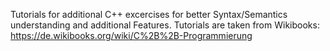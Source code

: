 Tutorials for additional C++ excercises for better Syntax/Semantics understanding
and additional Features.
Tutorials are taken from Wikibooks: https://de.wikibooks.org/wiki/C%2B%2B-Programmierung